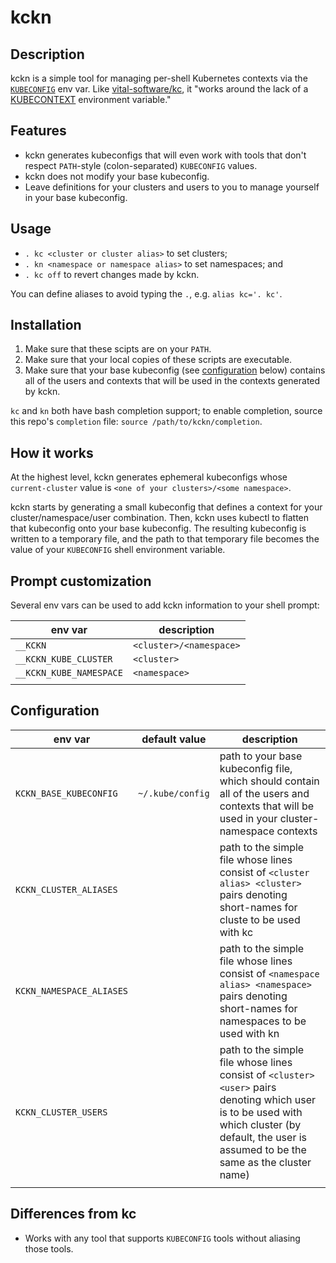 # kckn

## Description

kckn is a simple tool for managing per-shell Kubernetes contexts via
the [`KUBECONFIG`][kubeconfig-docs] env var. Like
[vital-software/kc](https://github.com/vital-software/kc/), it "works
around the lack of a [KUBECONTEXT][no-kubecontext-issue] environment
variable."

## Features

* kckn generates kubeconfigs that will even work with tools that don't
  respect `PATH`-style (colon-separated) `KUBECONFIG` values.
* kckn does not modify your base kubeconfig.
* Leave definitions for your clusters and users to you to manage
  yourself in your base kubeconfig.

## Usage

* `. kc <cluster or cluster alias>` to set clusters; 
* `. kn <namespace or namespace alias>` to set namespaces; and
* `. kc off` to revert changes made by kckn.

You can define aliases to avoid typing the `.`, e.g. `alias
kc='. kc'`.

## Installation

1. Make sure that these scipts are on your `PATH`.
2. Make sure that your local copies of these scripts are executable.
3. Make sure that your base kubeconfig (see
   [configuration](#Configuration) below) contains all of the users
   and contexts that will be used in the contexts generated by kckn.

`kc` and `kn` both have bash completion support; to enable completion,
source this repo's `completion` file: `source /path/to/kckn/completion`.

## How it works

At the highest level, kckn generates ephemeral kubeconfigs whose
`current-cluster` value is `<one of your clusters>/<some namespace>`. 

kckn starts by generating a small kubeconfig that defines a context
for your cluster/namespace/user combination. Then, kckn uses kubectl
to flatten that kubeconfig onto your base kubeconfig. The resulting
kubeconfig is written to a temporary file, and the path to that
temporary file becomes the value of your `KUBECONFIG` shell
environment variable.

## Prompt customization

Several env vars can be used to add kckn information to your shell prompt:

| env var                 | description             |
|-------------------------|-------------------------|
| `__KCKN`                | `<cluster>/<namespace>` |
| `__KCKN_KUBE_CLUSTER`   | `<cluster>`             |
| `__KCKN_KUBE_NAMESPACE` | `<namespace>`           |
|                         |                         |

## Configuration

| env var                  | default value    | description                                                                                                                                                                                       |
|--------------------------|------------------|---------------------------------------------------------------------------------------------------------------------------------------------------------------------------------------------------|
| `KCKN_BASE_KUBECONFIG`   | `~/.kube/config` | path to your base kubeconfig file, which should contain all of the users and contexts that will be used in your cluster-namespace contexts                                                        |
| `KCKN_CLUSTER_ALIASES`   |                  | path to the simple file whose lines consist of `<cluster alias> <cluster>` pairs denoting short-names for cluste to be used with kc                                                               |
| `KCKN_NAMESPACE_ALIASES` |                  | path to the simple file whose lines consist of `<namespace alias> <namespace>` pairs denoting short-names for namespaces to be used with kn                                                       |
| `KCKN_CLUSTER_USERS`     |                  | path to the simple file whose lines consist of `<cluster> <user>` pairs denoting which user is to be used with which cluster (by default, the user is assumed to be the same as the cluster name) |
|                          |                  |                                                                                                                                                                                                   |

## Differences from kc

* Works with any tool that supports `KUBECONFIG` tools without
  aliasing those tools.

[kubeconfig-docs]: https://kubernetes.io/docs/concepts/configuration/organize-cluster-access-kubeconfig/#the-kubeconfig-environment-variable
[no-kubecontext-issue]: https://github.com/kubernetes/kubernetes/issues/27308
